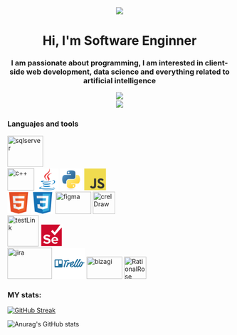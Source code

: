 <div align="center">
  <img src="https://encrypted-tbn0.gstatic.com/images?q=tbn:ANd9GcQWynF8UlOr4MJ99ccfWtfvogn1VIN-BHj3YOhRO6hcpdEwjpoyZVbgcTTSFmmAqMj860Q&usqp=CAU" />
  <h1 align="center">Hi, I'm Software Enginner </h1>
  <h3 align="center">I am passionate about programming, I am interested in client-side web development, data science and everything related to artificial   intelligence</h3>
</div>

<div align="center">
    <a href="https://wa.me/51995536118" target="_blank">
      <img src="https://img.shields.io/badge/WhatsApp-Contacteme!!-green"/>
    </a>
    <br>
    <a href="https://www.linkedin.com/in/anyelius64/" target="_blank">
        <img src="https://img.shields.io/badge/linkedin-https%3A%2F%2Fwww.linkedin.com%2Fin%2Fanyelius64%2F-blue" />
    </a>
</div>

<div align="left">
  <h3>Languajes and tools</h3>
    <img src="https://logowik.com/content/uploads/images/microsoft-sql-server4529.jpg" title="sqlserver" width="80" height="70">
    <br>
    <img src="https://upload.wikimedia.org/wikipedia/commons/1/18/ISO_C%2B%2B_Logo.svg" title="c++" width="60" height="50">
    <img src="https://github.com/devicons/devicon/blob/master/icons/java/java-original.svg" title="java" width="50" height="50">
    <img src="https://github.com/devicons/devicon/blob/master/icons/python/python-original.svg" title="python"  width="50" height="50">
    <img src="https://github.com/devicons/devicon/blob/master/icons/javascript/javascript-original.svg" title="javascript"  width="50" height="50">
    <br>
    <img src="https://github.com/devicons/devicon/blob/master/icons/html5/html5-original.svg" title="html" width="50" height="50">
    <img src="https://github.com/devicons/devicon/blob/master/icons/css3/css3-original.svg" title="css" width="50" height="50">  
    <img src="https://www.vectorlogo.zone/logos/figma/figma-ar21.png" title="figma" width="80" height="50">
    <img src="https://cdn.worldvectorlogo.com/logos/coreldraw-gs2019-2.svg" title="crelDraw" width="50" height="50">
    <br>
    <img src="https://www.ggateway.tech/wp-content/uploads/2022/02/TestLink-logo.png" title="testLink" width="70" height="70">
    <img src="https://github.com/devicons/devicon/blob/master/icons/selenium/selenium-original.svg" title="selenium" width="50" height="50">
    <br>
    <img src="https://www.vectorlogo.zone/logos/atlassian_jira/atlassian_jira-ar21.png" title="jira" width="100" height="70">
    <img src="https://github.com/devicons/devicon/blob/master/icons/trello/trello-plain-wordmark.svg" title="trello" width="70" height="70">
    <img src="https://seekvectorlogo.com/wp-content/uploads/2021/12/bizagi-vector-logo-2021.png" title="bizagi" width="80" height="50">
    <img src="https://discoversdkcdn.azureedge.net/runtimecontent/companyfiles/5803/2278/thumbnail.png?v131140816767671932" title="RationalRose" width="50" height="50">
</div>

### MY stats:

[![GitHub Streak](http://github-readme-streak-stats.herokuapp.com?user=anyelius&theme=bear&hide_border=true)](https://git.io/streak-stats)

![Anurag's GitHub stats](https://github-readme-stats.vercel.app/api?username=anyelius&show_icons=true&theme=radical)


